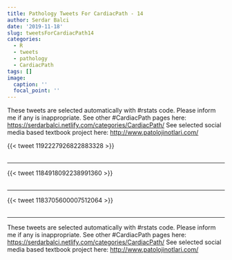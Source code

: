 ```yaml
---
title: Pathology Tweets For CardiacPath - 14
author: Serdar Balci
date: '2019-11-18'
slug: tweetsForCardiacPath14
categories:
  - R
  - tweets
  - pathology
  - CardiacPath
tags: []
image:
  caption: ''
  focal_point: ''
---
```



These tweets are selected automatically with #rstats code. Please inform me if any is inappropriate.
See other #CardiacPath pages here: https://serdarbalci.netlify.com/categories/CardiacPath/ 
See selected social media based textbook project here: http://www.patolojinotlari.com/

{{< tweet 1192227926822883328 >}}
<br>
<br>
<hr>
{{< tweet 1184918092238991360 >}}
<br>
<br>
<hr>
{{< tweet 1183705600007512064 >}}
<br>
<br>
<hr>


These tweets are selected automatically with #rstats code. Please inform me if any is inappropriate.
See other #CardiacPath pages here: https://serdarbalci.netlify.com/categories/CardiacPath/ 
See selected social media based textbook project here: http://www.patolojinotlari.com/
